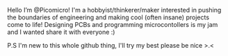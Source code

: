 Hello I’m @Picomicro!
I'm a hobbyist/thinkerer/maker interested in pushing the boundaries of engineering and making cool (often insane) projects come to life!
Designing PCBs and programming microcontollers is my jam and I wanted share it with everyone :)

P.S I'm new to this whole github thing, I'll try my best please be nice >.<

<!---
Picomicro/Picomicro is a ✨ special ✨ repository because its `README.md` (this file) appears on your GitHub profile.
You can click the Preview link to take a look at your changes.
--->
